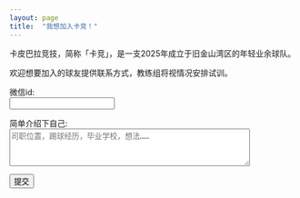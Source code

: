 ```yaml
---
layout: page
title:  "我想加入卡竞！"
---
```


卡皮巴拉竞技，简称「卡竞」，是一支2025年成立于旧金山湾区的年轻业余球队。

欢迎想要加入的球友提供联系方式，教练组将视情况安排试训。

<div class="row">
<form name="join-the-team" method="POST" data-netlify="true">
  <p>
    <label>微信id:
    <br/><input type="text" name="wechat" required/></label>   
  </p>
  <p>
    <label>简单介绍下自己:
    <br/><textarea name="message" rows="4" cols="50" placeholder="司职位置，踢球经历，毕业学校，想法……"></textarea></label>
  </p>
  <p>
    <button type="submit">提交</button>
  </p>
</form>
</div>

